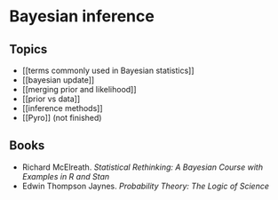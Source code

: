# Bayesian inference

## Topics
- [[terms commonly used in Bayesian statistics]]
- [[bayesian update]]
- [[merging prior and likelihood]]
- [[prior vs data]]
- [[inference methods]]
- [[Pyro]] (not finished)

## Books
- Richard McElreath. _Statistical Rethinking: A Bayesian Course with Examples in R and Stan_
- Edwin Thompson Jaynes. _Probability Theory: The Logic of Science_
